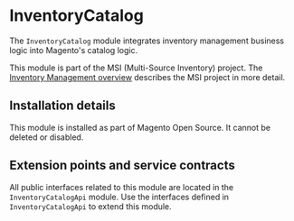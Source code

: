 # InventoryCatalog

The `InventoryCatalog` module integrates inventory management business logic into Magento's catalog logic.

This module is part of the MSI (Multi-Source Inventory) project. The 
[Inventory Management overview](https://devdocs.magento.com/guides/v2.3/inventory/index.html)
describes the MSI project in more detail.

## Installation details

This module is installed as part of Magento Open Source. It cannot be deleted or disabled.

## Extension points and service contracts

All public interfaces related to this module are located in the `InventoryCatalogApi` module. 
Use the interfaces defined in `InventoryCatalogApi` to extend this module.
